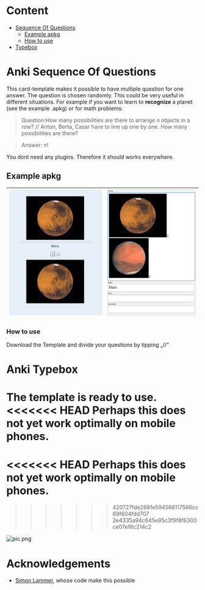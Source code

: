 # Content

<!--TOC-->

- [Sequence Of Questions](#Anki-Sequence-Of-Questions)
  - [Example apkg](#Example-apkg)
  - [How to use](#How-to-use)
- [Typebox](#Anki-Typebox)
<!--TOC-->

# Anki Sequence Of Questions

This card-template makes it possible to have multiple question for one answer. The question is chosen randomly. This could be very useful in different situations. For example if you want to learn to **recognize** a planet (see the example .apkg) or for math problems:

> Question:How many possibilities are there to arrange n objects in a row? // Anton, Berta, Casar have to line up one by one. How many possibilities are there?

> Answer: n!

You dont need any plugins. Therefore it should works everywhere.

## Example apkg

| ![example.png](assets/Example.png) | ![Anki Input.png](assets/Anki-Input.png) |
| ---------------------------------- | ---------------------------------------- |


### How to use

Download the Template and divide your questions by tipping „//“


# Anki Typebox

The template is ready to use.
<<<<<<< HEAD
Perhaps this does not yet work optimally on mobile phones.
=======
<<<<<<< HEAD
Perhaps this does not yet work optimally on mobile phones.
=======
>>>>>>> 420727fde2691e594566117566cc69f604fdd707
>>>>>>> 2e4335a94c645e95c3f9f8f6300ce07ef8c214c2

![pic.png](assets/pic.png)


# Acknowledgements

- [Simon Lammer](https://github.com/SimonLammer/anki-persistence), whose code make this possible
